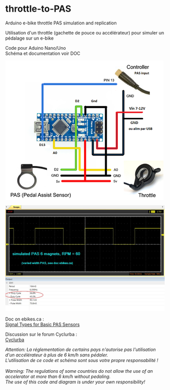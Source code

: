 # throttle-to-PAS
Arduino e-bike throttle PAS simulation and replication

Utilisation d'un throttle (gachette de pouce ou accélérateur) pour simuler un pédalage sur un e-bike

Code pour Aduino Nano/Uno<br>
Schéma et documentation voir DOC

<p align="left">
  <img src="./DOC/throttle-diagram.png" width="500" title="Arduino pinout">
</p>

<p align="left">
  <img src="./DOC/oscillo_60rpm.jpg" width="700" title="Oscillo">
</p>

<p>
Doc on ebikes.ca : <br>
 <a href="https://ebikes.ca/learn/pedal-assist.html">Signal Types for Basic PAS Sensors</a> 
</p>

<p>
Discussion sur le forum Cyclurba : <br>
 <a href="https://cyclurba.fr/forum/forum_discussion.php?from=11&discussionID=31032&messageID=741856&rubriqueID=87">Cyclurba</a> 
</p>

<p></p>

<p><i>
Attention: La réglementation de certains pays n'autorise pas l'utilisation d'un accélérateur à plus de 6 km/h sans pédaler.<br>
L'utilisation de ce code et schéma sont sous votre propre responsabilité ! 
<br><br>
Warning: The regulations of some countries do not allow the use of an accelerator at more than 6 km/h without pedaling.<br>
The use of this code and diagram is under your own responsibility!
</i></p>